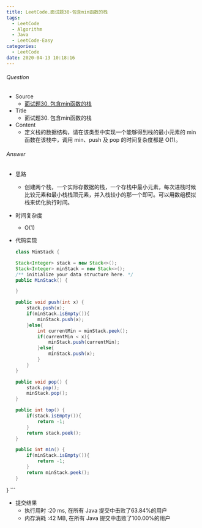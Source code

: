 ```yaml
---
title: LeetCode.面试题30-包含min函数的栈
tags:
  - LeetCode
  - Algorithm
  - Java
  - LeetCode-Easy
categories:
  - LeetCode
date: 2020-04-13 10:18:16
---
```

###### Question
- Source
	- [面试题30. 包含min函数的栈](https://leetcode-cn.com/problems/bao-han-minhan-shu-de-zhan-lcof/) 
- Title
	- 面试题30. 包含min函数的栈 
- Content
	- 定义栈的数据结构，请在该类型中实现一个能够得到栈的最小元素的 min 函数在该栈中，调用 min、push 及 pop 的时间复杂度都是 O(1)。 
<!--more-->

###### Answer
- 思路
	- 创建两个栈，一个实际存数据的栈，一个存栈中最小元素，每次进栈时候比较元素和最小栈栈顶元素，并入栈较小的那一个即可。可以用数组模拟栈来优化执行时间。
- 时间复杂度
	- O(1) 	
- 代码实现

	```Java
	class MinStack {

    Stack<Integer> stack = new Stack<>();
    Stack<Integer> minStack = new Stack<>();
    /** initialize your data structure here. */
    public MinStack() {

    }
    
    public void push(int x) {
        stack.push(x);
        if(minStack.isEmpty()){
            minStack.push(x);
        }else{
            int currentMin = minStack.peek();
            if(currentMin < x){
                minStack.push(currentMin);
            }else{
                minStack.push(x);
            }
        }
    }
    
    public void pop() {
        stack.pop();
        minStack.pop();
    }
    
    public int top() {
        if(stack.isEmpty()){
            return -1;
        }
        return stack.peek();
    }
    
    public int min() {
        if(minStack.isEmpty()){
            return -1;
        }
        return minStack.peek();
    }
}
	```
- 提交结果
	- 执行用时 :20 ms, 在所有 Java 提交中击败了63.84%的用户
	- 内存消耗 :42 MB, 在所有 Java 提交中击败了100.00%的用户
